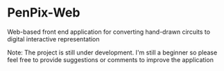 # PenPix-Web
Web-based front end application for converting hand-drawn circuits to digital interactive representation

Note: The project is still under development. I'm still a beginner so please feel free to provide suggestions or comments to improve the application
